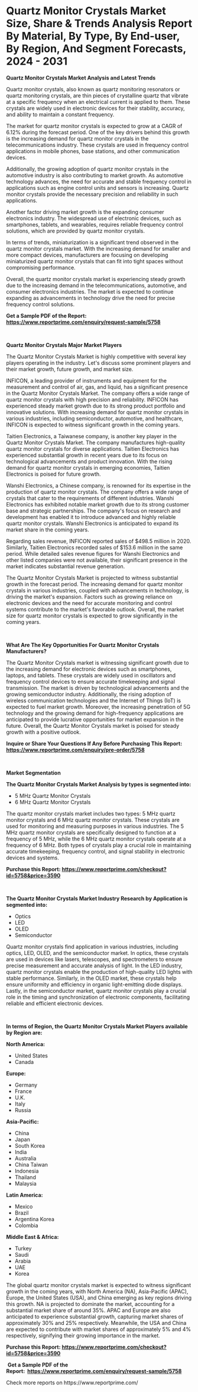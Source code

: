 <p><h1>Quartz Monitor Crystals Market Size, Share & Trends Analysis Report By Material, By Type, By End-user, By Region, And Segment Forecasts, 2024 - 2031</h1></p><p><strong>Quartz Monitor Crystals Market Analysis and Latest Trends</strong></p>
<p><p>Quartz monitor crystals, also known as quartz monitoring resonators or quartz monitoring crystals, are thin pieces of crystalline quartz that vibrate at a specific frequency when an electrical current is applied to them. These crystals are widely used in electronic devices for their stability, accuracy, and ability to maintain a constant frequency.</p><p>The market for quartz monitor crystals is expected to grow at a CAGR of 6.12% during the forecast period. One of the key drivers behind this growth is the increasing demand for quartz monitor crystals in the telecommunications industry. These crystals are used in frequency control applications in mobile phones, base stations, and other communication devices.</p><p>Additionally, the growing adoption of quartz monitor crystals in the automotive industry is also contributing to market growth. As automotive technology advances, the need for accurate and stable frequency control in applications such as engine control units and sensors is increasing. Quartz monitor crystals provide the necessary precision and reliability in such applications.</p><p>Another factor driving market growth is the expanding consumer electronics industry. The widespread use of electronic devices, such as smartphones, tablets, and wearables, requires reliable frequency control solutions, which are provided by quartz monitor crystals.</p><p>In terms of trends, miniaturization is a significant trend observed in the quartz monitor crystals market. With the increasing demand for smaller and more compact devices, manufacturers are focusing on developing miniaturized quartz monitor crystals that can fit into tight spaces without compromising performance.</p><p>Overall, the quartz monitor crystals market is experiencing steady growth due to the increasing demand in the telecommunications, automotive, and consumer electronics industries. The market is expected to continue expanding as advancements in technology drive the need for precise frequency control solutions.</p></p>
<p><strong>Get a Sample PDF of the Report:&nbsp; <a href="https://www.reportprime.com/enquiry/request-sample/5758">https://www.reportprime.com/enquiry/request-sample/5758</a></strong></p>
<p>&nbsp;</p>
<p><strong>Quartz Monitor Crystals Major Market Players</strong></p>
<p><p>The Quartz Monitor Crystals Market is highly competitive with several key players operating in the industry. Let's discuss some prominent players and their market growth, future growth, and market size.</p><p>INFICON, a leading provider of instruments and equipment for the measurement and control of air, gas, and liquid, has a significant presence in the Quartz Monitor Crystals Market. The company offers a wide range of quartz monitor crystals with high precision and reliability. INFICON has experienced steady market growth due to its strong product portfolio and innovative solutions. With increasing demand for quartz monitor crystals in various industries, including semiconductor, automotive, and healthcare, INFICON is expected to witness significant growth in the coming years.</p><p>Taitien Electronics, a Taiwanese company, is another key player in the Quartz Monitor Crystals Market. The company manufactures high-quality quartz monitor crystals for diverse applications. Taitien Electronics has experienced substantial growth in recent years due to its focus on technological advancements and product innovation. With the rising demand for quartz monitor crystals in emerging economies, Taitien Electronics is poised for future growth.</p><p>Wanshi Electronics, a Chinese company, is renowned for its expertise in the production of quartz monitor crystals. The company offers a wide range of crystals that cater to the requirements of different industries. Wanshi Electronics has exhibited notable market growth due to its strong customer base and strategic partnerships. The company's focus on research and development has enabled it to introduce advanced and highly reliable quartz monitor crystals. Wanshi Electronics is anticipated to expand its market share in the coming years.</p><p>Regarding sales revenue, INFICON reported sales of $498.5 million in 2020. Similarly, Taitien Electronics recorded sales of $153.6 million in the same period. While detailed sales revenue figures for Wanshi Electronics and other listed companies were not available, their significant presence in the market indicates substantial revenue generation.</p><p>The Quartz Monitor Crystals Market is projected to witness substantial growth in the forecast period. The increasing demand for quartz monitor crystals in various industries, coupled with advancements in technology, is driving the market's expansion. Factors such as growing reliance on electronic devices and the need for accurate monitoring and control systems contribute to the market's favorable outlook. Overall, the market size for quartz monitor crystals is expected to grow significantly in the coming years.</p></p>
<p>&nbsp;</p>
<p><strong>What Are The Key Opportunities For Quartz Monitor Crystals Manufacturers?</strong></p>
<p><p>The Quartz Monitor Crystals market is witnessing significant growth due to the increasing demand for electronic devices such as smartphones, laptops, and tablets. These crystals are widely used in oscillators and frequency control devices to ensure accurate timekeeping and signal transmission. The market is driven by technological advancements and the growing semiconductor industry. Additionally, the rising adoption of wireless communication technologies and the Internet of Things (IoT) is expected to fuel market growth. Moreover, the increasing penetration of 5G technology and the growing demand for high-frequency applications are anticipated to provide lucrative opportunities for market expansion in the future. Overall, the Quartz Monitor Crystals market is poised for steady growth with a positive outlook.</p></p>
<p><strong>Inquire or Share Your Questions If Any Before Purchasing This Report: <a href="https://www.reportprime.com/enquiry/pre-order/5758">https://www.reportprime.com/enquiry/pre-order/5758</a></strong></p>
<p>&nbsp;</p>
<p><strong>Market Segmentation</strong></p>
<p><strong>The Quartz Monitor Crystals Market Analysis by types is segmented into:</strong></p>
<p><ul><li>5 MHz Quartz Monitor Crystals</li><li>6 MHz Quartz Monitor Crystals</li></ul></p>
<p><p>The quartz monitor crystals market includes two types: 5 MHz quartz monitor crystals and 6 MHz quartz monitor crystals. These crystals are used for monitoring and measuring purposes in various industries. The 5 MHz quartz monitor crystals are specifically designed to function at a frequency of 5 MHz, while the 6 MHz quartz monitor crystals operate at a frequency of 6 MHz. Both types of crystals play a crucial role in maintaining accurate timekeeping, frequency control, and signal stability in electronic devices and systems.</p></p>
<p><strong>Purchase this Report:&nbsp;<a href="https://www.reportprime.com/checkout?id=5758&price=3590">https://www.reportprime.com/checkout?id=5758&price=3590</a></strong></p>
<p>&nbsp;</p>
<p><strong>The Quartz Monitor Crystals Market Industry Research by Application is segmented into:</strong></p>
<p><ul><li>Optics</li><li>LED</li><li>OLED</li><li>Semiconductor</li></ul></p>
<p><p>Quartz monitor crystals find application in various industries, including optics, LED, OLED, and the semiconductor market. In optics, these crystals are used in devices like lasers, telescopes, and spectrometers to ensure precise measurement and accurate analysis of light. In the LED industry, quartz monitor crystals enable the production of high-quality LED lights with stable performance. Similarly, in the OLED market, these crystals help ensure uniformity and efficiency in organic light-emitting diode displays. Lastly, in the semiconductor market, quartz monitor crystals play a crucial role in the timing and synchronization of electronic components, facilitating reliable and efficient electronic devices.</p></p>
<p>&nbsp;</p>
<p><strong>In terms of Region, the Quartz Monitor Crystals Market Players available by Region are:</strong></p>
<p>
    <p> <strong> North America: </strong>
        <ul>
            <li>United States</li>
            <li>Canada</li>
        </ul>
        </p> 
    <p> <strong> Europe: </strong>
        <ul>
            <li>Germany</li>
            <li>France</li>
            <li>U.K.</li>
            <li>Italy</li>
            <li>Russia</li>
        </ul>
        </p> 
    <p> <strong> Asia-Pacific: </strong>
        <ul>
            <li>China</li>
            <li>Japan</li>
            <li>South Korea</li>
            <li>India</li>
            <li>Australia</li>
            <li>China Taiwan</li>
            <li>Indonesia</li>
            <li>Thailand</li>
            <li>Malaysia</li>
        </ul>
        </p> 
    <p> <strong> Latin America: </strong>
        <ul>
            <li>Mexico</li>
            <li>Brazil</li>
            <li>Argentina Korea</li>
            <li>Colombia</li>
        </ul>
        </p> 
    <p> <strong> Middle East & Africa: </strong>
        <ul>
            <li>Turkey</li>
            <li>Saudi</li>
            <li>Arabia</li>
            <li>UAE</li>
            <li>Korea</li>
        </ul>
    </p>
    </p>
<p><p>The global quartz monitor crystals market is expected to witness significant growth in the coming years, with North America (NA), Asia-Pacific (APAC), Europe, the United States (USA), and China emerging as key regions driving this growth. NA is projected to dominate the market, accounting for a substantial market share of around 35%. APAC and Europe are also anticipated to experience substantial growth, capturing market shares of approximately 30% and 25% respectively. Meanwhile, the USA and China are expected to contribute with market shares of approximately 5% and 4% respectively, signifying their growing importance in the market.</p></p>
<p><strong>Purchase this Report: <a href="https://www.reportprime.com/checkout?id=5758&price=3590">https://www.reportprime.com/checkout?id=5758&price=3590</a></strong></p>
<p>&nbsp;<strong>Get a Sample PDF of the Report:&nbsp;&nbsp;<a href="https://www.reportprime.com/enquiry/request-sample/5758">https://www.reportprime.com/enquiry/request-sample/5758</a></strong></p>
<p><strong></strong></p>
<p>Check more reports on https://www.reportprime.com/</p>